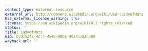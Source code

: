 ```yaml
---
content_type: external-resource
external_url: http://commons.wikimedia.org/wiki/User:LadyofHats
has_external_license_warning: true
license: https://en.wikipedia.org/wiki/All_rights_reserved
status: ''
title: LadyofHats
uid: 020fb2f7-4cc4-4549-90b9-4da7b503b589
wayback_url: ''
---
```

